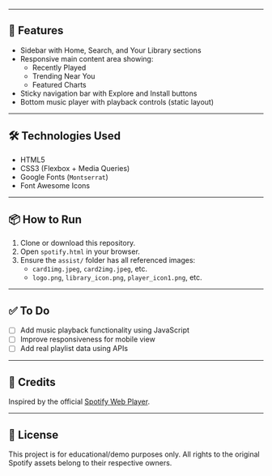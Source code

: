 
---

## 🚀 Features

- Sidebar with Home, Search, and Your Library sections
- Responsive main content area showing:
  - Recently Played
  - Trending Near You
  - Featured Charts
- Sticky navigation bar with Explore and Install buttons
- Bottom music player with playback controls (static layout)

---

## 🛠️ Technologies Used

- HTML5
- CSS3 (Flexbox + Media Queries)
- Google Fonts (`Montserrat`)
- Font Awesome Icons

---

## 📦 How to Run

1. Clone or download this repository.
2. Open `spotify.html` in your browser.
3. Ensure the `assist/` folder has all referenced images:
   - `card1img.jpeg`, `card2img.jpeg`, etc.
   - `logo.png`, `library_icon.png`, `player_icon1.png`, etc.

---

## ✅ To Do

- [ ] Add music playback functionality using JavaScript
- [ ] Improve responsiveness for mobile view
- [ ] Add real playlist data using APIs

---

## 🙌 Credits

Inspired by the official [Spotify Web Player](https://open.spotify.com/).

---

## 📄 License

This project is for educational/demo purposes only. All rights to the original Spotify assets belong to their respective owners.
